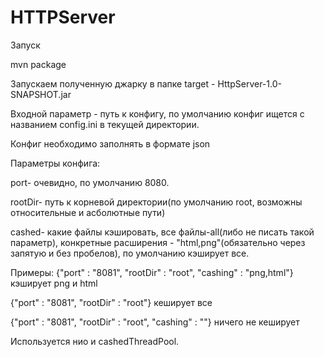 # HTTPServer

Запуск

mvn package

Запускаем полученную джарку в папке target - HttpServer-1.0-SNAPSHOT.jar

Входной параметр - путь к конфигу, по умолчанию конфиг ищется с названием config.ini в текущей директории.

Конфиг необходимо заполнять в формате json

Параметры конфига:

port- очевидно, по умолчанию 8080.

rootDir- путь к корневой директории(по умолчанию root, возможны относительные и асболютные пути)

cashed- какие файлы кэшировать, все файлы-all(либо не писать такой параметр), конкретные расширения - "html,png"(обязательно через запятую и без пробелов), по умолчанию кэширует все.

Примеры: {"port" : "8081", "rootDir" : "root", "cashing" : "png,html"}кэширует png и html

{"port" : "8081", "rootDir" : "root"} кеширует все

{"port" : "8081", "rootDir" : "root", "cashing" : ""} ничего не кеширует

Используется нио и cashedThreadPool.
